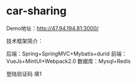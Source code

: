 # car-sharing
Demo地址：http://47.94.194.81:3000/

技术框架简介：

后端：Spring+SpringMVC+Mybatis+durid
前端：VueJs+MintUI+Webpack2.0
数据库：Mysql+Redis

登陆验证码 填1
